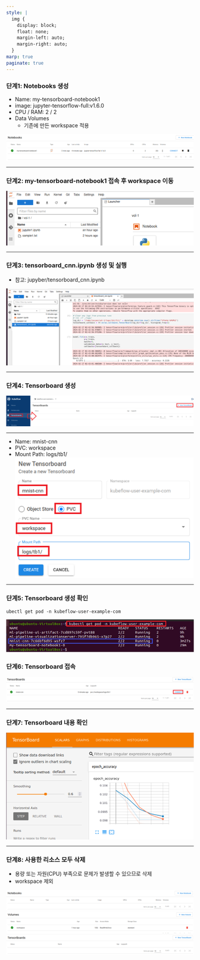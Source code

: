 ```yaml
---
style: |
  img {
    display: block;
    float: none;
    margin-left: auto;
    margin-right: auto;
  }
marp: true
paginate: true
---
```

### 단계1: Notebooks 생성
- Name: my-tensorboard-notebook1
- image: jupyter-tensorflow-full:v1.6.0 
- CPU / RAM: 2 / 2
- Data Volumes
  - 기존에 만든 workspace 적용

![alt text](./img/image-74.png)

---
### 단계2: my-tensorboard-notebook1 접속 후 workspace 이동
![alt text](./img/image-75.png)

---
### 단계3: tensorboard_cnn.ipynb 생성 및 실행 
- 참고: jupyber/tensorboard_cnn.ipynb

![alt text](./img/image-76.png)

---
### 단계4: Tensorboard 생성 
![alt text](./img/image-77.png)

---
- Name: mnist-cnn
- PVC: workspace
- Mount Path: logs/tb1/
![bg right w:600](./img/image-78.png)

---
### 단계5: Tensorboard 생성 확인
```shell
ubectl get pod -n kubeflow-user-example-com
```
![alt text](./img/image-79.png)

### 단계6: Tensorboard 접속 
![alt text](./img/image-80.png)

---
### 단계7: Tensorboard 내용 확인 
![alt text](./img/image-81.png)

---
### 단계8: 사용한 리소스 모두 삭제 
- 용량 또는 자원(CPU) 부족으로 문제가 발생할 수 있으므로 삭제 
- workspace 제외 

![alt text](./img/image-72.png)
![alt text](./img/image-73.png)
![alt text](./img/image-82.png)



